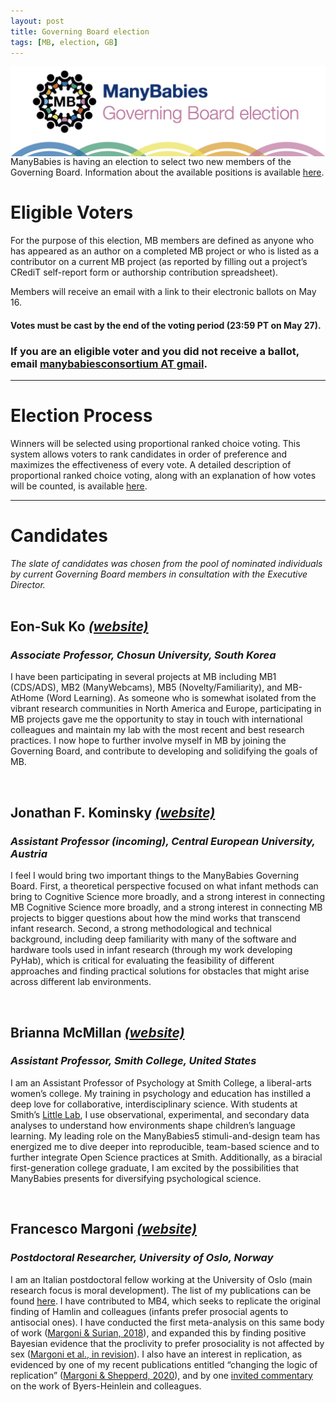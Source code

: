 ```yaml
---
layout: post
title: Governing Board election
tags: [MB, election, GB]
---
```


<img style="float: right;" src="/assets/img/GB_election.png">

ManyBabies is having an election to select two new members of the Governing Board. Information about the available positions is available [here](https://mailchi.mp/7eb70bcff3b5/mb-callfornominations).


# Eligible Voters
For the purpose of this election, MB members are defined as anyone who has appeared as an author on a completed MB project or who is listed as a contributor on a current MB project (as reported by filling out a project’s CRediT self-report form or authorship contribution spreadsheet).

Members will receive an email with a link to their electronic ballots on May 16.

#### Votes must be cast by the end of the voting period (23:59 PT on May 27). 

### If you are an eligible voter and you did not receive a ballot, email [manybabiesconsortium AT gmail](mailto:manybabiesconsortium@gmail.com).

***

# Election Process
Winners will be selected using proportional ranked choice voting. This system allows voters to rank candidates in order of preference and maximizes the effectiveness of every vote. A detailed description of proportional ranked choice voting, along with an explanation of how votes will be counted, is available [here](https://www.fairvote.org/multi_winner_rcv_example).  

***

# Candidates
*The slate of candidates was chosen from the pool of nominated individuals by current Governing Board members in consultation with the Executive Director.*
<br>
<br>
## Eon-Suk Ko [*(website)*](https://sites.google.com/site/eonsuk/)
### *Associate Professor, Chosun University, South Korea*
I have been participating in several projects at MB including MB1 (CDS/ADS), MB2 (ManyWebcams), MB5 (Novelty/Familiarity), and MB-AtHome (Word Learning). As someone who is somewhat isolated from the vibrant research communities in North America and Europe, participating in MB projects gave me the opportunity to stay in touch with international colleagues and maintain my lab with the most recent and best research practices. I now hope to further involve myself in MB by joining the Governing Board, and contribute to developing and solidifying the goals of MB.

<br>

## Jonathan F. Kominsky [*(website)*](https://www.jfkominsky.com/)
### *Assistant Professor (incoming), Central European University, Austria*
I feel I would bring two important things to the ManyBabies Governing Board. First, a theoretical perspective focused on what infant methods can bring to Cognitive Science more broadly, and a strong interest in connecting MB Cognitive Science more broadly, and a strong interest in connecting MB projects to bigger questions about how the mind works that transcend infant research. Second, a strong methodological and technical background, including deep familiarity with many of the software and hardware tools used in infant research (through my work developing PyHab), which is critical for evaluating the feasibility of different approaches and finding practical solutions for obstacles that might arise across different lab environments.

<br>

## Brianna McMillan [*(website)*](https://www.smith.edu/academics/faculty/brianna-mcmillan)
### *Assistant Professor, Smith College, United States*
I am an Assistant Professor of Psychology at Smith College, a liberal-arts women’s college. My training in psychology and education has instilled a deep love for collaborative, interdisciplinary science. With students at Smith’s [Little Lab](https://www.science.smith.edu/littlelab/), I use observational, experimental, and secondary data analyses to understand how environments shape children’s language learning. My leading role on the ManyBabies5 stimuli-and-design team has energized me to dive deeper into reproducible, team-based science and to further integrate Open Science practices at Smith. Additionally, as a biracial first-generation college graduate, I am excited by the possibilities that ManyBabies presents for diversifying psychological science.

<br>

## Francesco Margoni [*(website)*](https://scholar.google.it/citations?user=Sxwc6QwAAAAJ&hl=en)
### *Postdoctoral Researcher, University of Oslo, Norway*
I am an Italian postdoctoral fellow working at the University of Oslo (main research focus is moral development). The list of my publications can be found [here](https://scholar.google.it/citations?user=Sxwc6QwAAAAJ&hl=en). I have contributed to MB4, which seeks to replicate the original finding of Hamlin and colleagues (infants prefer prosocial agents to antisocial ones). I have conducted the first meta-analysis on this same body of work ([Margoni & Surian, 2018](https://psycnet.apa.org/fulltext/2018-33347-001.pdf)), and expanded this by finding positive Bayesian evidence that the proclivity to prefer prosociality is not affected by sex ([Margoni et al., in revision](https://psyarxiv.com/r6vqb/)). I also have an interest in replication, as evidenced by one of my recent publications entitled “changing the logic of replication” ([Margoni & Shepperd, 2020](https://psycnet.apa.org/record/2020-96116-001)), and by one [invited commentary](https://www.researchgate.net/publication/359993860_Reliability_and_Replicability_in_Infant_Research_A_commentary_on_Byers-Heinlein_et_al_2021) on the work of Byers-Heinlein and colleagues.
